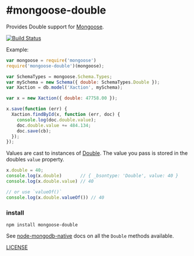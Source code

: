 #mongoose-double
===============

Provides Double support for [Mongoose](http://mongoosejs.com).

[![Build Status](https://secure.travis-ci.org/aheckmann/mongoose-long.png)](http://travis-ci.org/aheckmann/mongoose-double)

Example:

```js
var mongoose = require('mongoose')
require('mongoose-double')(mongoose);

var SchemaTypes = mongoose.Schema.Types;
var mySchema = new Schema({ double: SchemaTypes.Double });
var Xaction = db.model('Xaction', mySchema);

var x = new Xaction({ double: 47758.00 });

x.save(function (err) {
  Xaction.findById(x, function (err, doc) {
    console.log(doc.double.value);
    doc.double.value += 484.134;
    doc.save(cb);
  });
});
```

Values are cast to instances of [Double](https://github.com/mongodb/js-bson/blob/master/lib/bson/double.js). The value you pass is stored in the doubles `value` property.

```js
x.double = 40;
console.log(x.double)       // { _bsontype: 'Double', value: 40 }
console.log(x.double.value) // 40

// or use `valueOf()`
console.log(x.double.valueOf()) // 40
```

### install

```
npm install mongoose-double
```

See [node-mongodb-native](http://mongodb.github.com/node-mongodb-native/api-bson-generated/double.html) docs on all the `Double` methods available.

[LICENSE](https://github.com/aheckmann/mongoose-double/blob/master/LICENSE)

